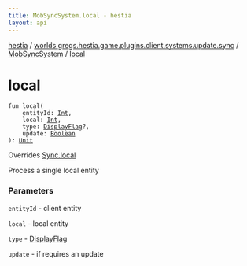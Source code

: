 ```yaml
---
title: MobSyncSystem.local - hestia
layout: api
---
```


<div class='api-docs-breadcrumbs'><a href="../../index.html">hestia</a> / <a href="../index.html">worlds.gregs.hestia.game.plugins.client.systems.update.sync</a> / <a href="index.html">MobSyncSystem</a> / <a href="./local.html">local</a></div>

# local

<div class="signature"><code><span class="keyword">fun </span><span class="identifier">local</span><span class="symbol">(</span><br/>&nbsp;&nbsp;&nbsp;&nbsp;<span class="parameterName" id="worlds.gregs.hestia.game.plugins.client.systems.update.sync.MobSyncSystem$local(kotlin.Int, kotlin.Int, worlds.gregs.hestia.game.update.DisplayFlag, kotlin.Boolean)/entityId">entityId</span><span class="symbol">:</span>&nbsp;<a href="https://kotlinlang.org/api/latest/jvm/stdlib/kotlin/-int/index.html"><span class="identifier">Int</span></a><span class="symbol">, </span><br/>&nbsp;&nbsp;&nbsp;&nbsp;<span class="parameterName" id="worlds.gregs.hestia.game.plugins.client.systems.update.sync.MobSyncSystem$local(kotlin.Int, kotlin.Int, worlds.gregs.hestia.game.update.DisplayFlag, kotlin.Boolean)/local">local</span><span class="symbol">:</span>&nbsp;<a href="https://kotlinlang.org/api/latest/jvm/stdlib/kotlin/-int/index.html"><span class="identifier">Int</span></a><span class="symbol">, </span><br/>&nbsp;&nbsp;&nbsp;&nbsp;<span class="parameterName" id="worlds.gregs.hestia.game.plugins.client.systems.update.sync.MobSyncSystem$local(kotlin.Int, kotlin.Int, worlds.gregs.hestia.game.update.DisplayFlag, kotlin.Boolean)/type">type</span><span class="symbol">:</span>&nbsp;<a href="../../worlds.gregs.hestia.game.update/-display-flag/index.html"><span class="identifier">DisplayFlag</span></a><span class="symbol">?</span><span class="symbol">, </span><br/>&nbsp;&nbsp;&nbsp;&nbsp;<span class="parameterName" id="worlds.gregs.hestia.game.plugins.client.systems.update.sync.MobSyncSystem$local(kotlin.Int, kotlin.Int, worlds.gregs.hestia.game.update.DisplayFlag, kotlin.Boolean)/update">update</span><span class="symbol">:</span>&nbsp;<a href="https://kotlinlang.org/api/latest/jvm/stdlib/kotlin/-boolean/index.html"><span class="identifier">Boolean</span></a><br/><span class="symbol">)</span><span class="symbol">: </span><a href="https://kotlinlang.org/api/latest/jvm/stdlib/kotlin/-unit/index.html"><span class="identifier">Unit</span></a></code></div>

Overrides <a href="../../worlds.gregs.hestia.game.api.update/-sync/local.html">Sync.local</a>

Process a single local entity

### Parameters

<code>entityId</code> - client entity

<code>local</code> - local entity

<code>type</code> - <a href="../../worlds.gregs.hestia.game.update/-display-flag/index.html">DisplayFlag</a>

<code>update</code> - if requires an update